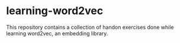# learning-word2vec
This repository contains a collection of handon exercises done while learning word2vec, an embedding library.

